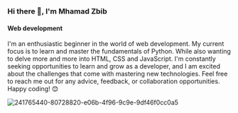 ### Hi there 👋, I'm Mhamad Zbib
#### Web development 
I'm an enthusiastic beginner in the world of web development. My current focus is to learn and master the fundamentals of Python. While also wanting to delve more and more into HTML, CSS and JavaScript. I'm constantly seeking opportunities to learn and grow as a developer, and I am excited about the challenges that come with mastering new technologies. Feel free to reach me out for any advice, feedback, or collaboration opportunities. Happy coding! 😊

![241765440-80728820-e06b-4f96-9c9e-9df46f0cc0a5](https://github.com/Mhamad-Zbib/Mhamad-Zbib/assets/148546635/108d0c94-d00c-45e9-8639-1e276ff379aa)








